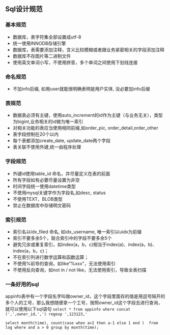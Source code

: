 ## Sql设计规范

### 基本规范

- 数据库，表字符集全部设置成utf-8
- 统一使用INNODB存储引擎
- 数据库，表需要添加注释，含义比较模糊或者跟业务紧密相关的字段添加注释
- 数据库不存图片等二进制文件
- 使用英文单词小写，不使用拼音，多个单词之间使用下划线连接

### 命名规范

- 不加info后缀, 如用user就能很明确表明是用户实体, 没必要加info后缀

### 表规范

- 数据表必须有主键，使用auto_increment的id作为主键（与业务无关），类型为bigint,业务相关的id做为唯一索引
- 对相关功能的表应当使用相同前缀,如order_pic, order_detail,order_other
- 表字段控制在20个以内
- 每个表都添加create_date, update_date两个字段
- 表关联不使用外键,统一由程序处理

### 字段规范

- 外键id使用table_id 命名，并尽量定义在表的前面
- 所有字段如有必要尽量设置为非空
- 时间字段统一使用datetime类型
- 不使用mysql关键字作为字段名,如desc, status
- 不使用TEXT、BLOB类型
- 禁止在数据库中存储明文密码

### 索引规范

- 索引名以idx_filed 命名, 如idx_username, 唯一索引以uidx为前缀
- 索引不要多余5个，联合索引中的字段不要多余5个
- 避免冗余或重复索引，如index(a，b，c)相当于index(a)、index(a，b)、index(a，b，c)；
- 不在索引列进行数学运算和函数运算；
- 不使用%前导的查询，如like“%xxx”，无法使用索引
- 不使用反向查询，如not in / not like，无法使用索引，导致全表扫描

### 一条好用的sql

appinfo表中有一个字段名字叫做owner_id，这个字段里面存的值是用逗号隔开的多个人的工号，那么我想随便拿一个工号，按照owner_id这个字段去进行查询，就可以使用以下sql语句
`select * from appinfo where concat (',',owner_id,',') regexp ',123123,'`

`select month(time), count(case when a>2 then a-1 else 1 end )  from log where and a > 0 group by month(time);`
